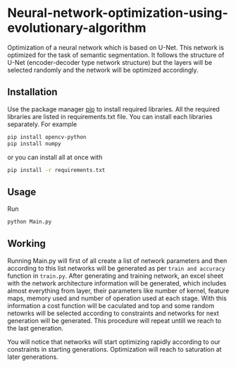 # Neural-network-optimization-using-evolutionary-algorithm

Optimization of a neural network which is based on U-Net. This network is optimized for the task of semantic segmentation. It follows the structure of U-Net (encoder-decoder type network structure) but the layers will be selected randomly and the network will be optimized accordingly. 

## Installation 
Use the package manager [pip](https://pip.pypa.io/en/stable/) to install required libraries. All the required libraries are listed in requirements.txt file. You can install each libraries separately. For example

```bash
pip install opencv-python
pip install numpy
```

or you can install all at once with 

```bash
pip install -r requirements.txt
```

## Usage
Run
```bash
python Main.py
```

## Working

Running Main.py will first of all create a list of network parameters and then according to this list networks will be generated as per `train and accuracy` function in `train.py`. After generating and training network, an excel sheet with the network architecture information will be generated, which includes almost everything from layer, their parameters like number of kernel, feature maps, memory used and number of operation used at each stage. With this information a cost function will be caculated and top and some random netowrks will be selected according to constraints and networks for next generation will be generated. This procedure will repeat untill we reach to the last generation. 

You will notice that networks will start optimizing rapidly according to our constraints in starting generations. Optimization will reach to saturation at later generations.
